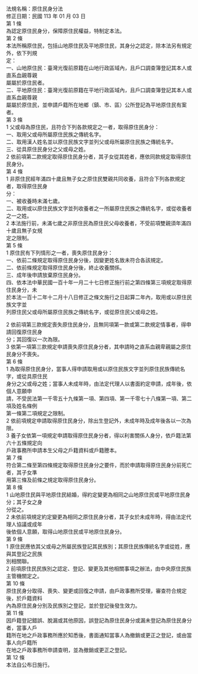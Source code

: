 法規名稱：原住民身分法  
修正日期：民國 113 年 01 月 03 日  
第 1 條  
為認定原住民身分，保障原住民權益，特制定本法。  
第 2 條  
本法所稱原住民，包括山地原住民及平地原住民，其身分之認定，除本法另有規定外，依下列規  
定：  
一、山地原住民：臺灣光復前原籍在山地行政區域內，且戶口調查簿登記其本人或直系血親尊親  
屬屬於原住民者。  
二、平地原住民：臺灣光復前原籍在平地行政區域內，且戶口調查簿登記其本人或直系血親尊親  
屬屬於原住民，並申請戶籍所在地鄉（鎮、市、區）公所登記為平地原住民有案者。  
第 3 條  
1 父或母為原住民，且符合下列各款規定之一者，取得原住民身分：  
一、取用父或母所屬原住民族之傳統名字。  
二、取用漢人姓名並以原住民族文字並列父或母所屬原住民族之傳統名字。  
三、從具原住民身分之父或母之姓。  
2 依前項第二款規定取得原住民身分者，其子女從其姓者，應依同款規定取得原住民身分。  
第 4 條  
1 非原住民經年滿四十歲且無子女之原住民雙親共同收養，且符合下列各款規定者，取得原住民身  
分：  
一、被收養時未滿七歲。  
二、取用或以原住民族文字並列收養者之一所屬原住民族之傳統名字，或從收養者之一之姓。  
2 本法施行前，未滿七歲之非原住民為原住民父母收養者，不受前項雙親須年滿四十歲且無子女規  
定之限制。  
第 5 條  
1 原住民有下列情形之一者，喪失原住民身分：  
一、依前二條規定取得原住民身分後，因變更姓名致未符合各該規定。  
二、依前條規定取得原住民身分後，終止收養關係。  
三、成年後申請放棄原住民身分。  
四、依本法中華民國一百十年一月二十七日修正施行前之第四條第三項規定取得原住民身分，未  
於本法一百十二年十二月十八日修正之條文施行之日起算二年內，取用或以原住民族文字並  
列原住民父或母所屬原住民族之傳統名字，或從原住民父或母之姓。  


2 依前項第三款規定喪失原住民身分，且無同項第一款或第二款規定情事者，得申請回復原住民身  
分；其回復以一次為限。  
3 依第一項第三款規定申請喪失原住民身分者，其申請時之直系血親卑親屬之原住民身分不喪失。  
第 6 條  
1 為取得原住民身分，當事人得申請取用或以原住民族文字並列原住民族傳統名字，或從具原住民  
身分之父或母之姓；當事人未成年時，由法定代理人以書面約定申請，成年後，依個人意願申  
請，不受民法第一千零五十九條第一項、第四項、第一千零七十八條第一項、第二項及姓名條例  
第一條第二項規定之限制。  
2 依前項規定申請取得原住民身分，除出生登記外，未成年時及成年後各以一次為限。  
3 養子女依第一項規定申請取得原住民身分者，得以利害關係人身分，依戶籍法第六十五條規定向  
戶政事務所申請本生父母之戶籍資料或戶籍謄本。  
第 7 條  
符合第二條至第四條規定取得原住民身分之要件，而於申請取得原住民身分前死亡者，其子女準  
用第三條及前條之規定取得原住民身分。  
第 8 條  
1 山地原住民與平地原住民結婚，得約定變更為相同之山地原住民或平地原住民身分；其子女之身  
分從之。  
2 未依前項規定約定變更為相同之原住民身分者，其子女於未成年時，得由法定代理人協議或成年  
後依個人意願，取得山地原住民或平地原住民身分。  
第 9 條  
1 原住民應依其父或母之所屬民族登記其民族別；其原住民族傳統名字或從姓，應與其登記之民族  
別相關聯。  
2 前項原住民民族別之認定、登記、變更及其他相關事項之辦法，由中央原住民族主管機關定之。  
第 10 條  
原住民身分取得、喪失、變更或回復之申請，由戶政事務所受理，審查符合規定後，於戶籍資料  
內為原住民身分別及民族別之登記，並於登記後發生效力。  
第 11 條  
因戶籍登記錯誤、脫漏或其他原因，誤登記為原住民身分或漏未登記為原住民身分者，當事人戶  
籍所在地之戶政事務所應於知悉後，書面通知當事人為撤銷或更正之登記，或由當事人向戶籍所  
在地之戶政事務所申請查明，並為撤銷或更正之登記。  
第 12 條  
本法自公布日施行。  


